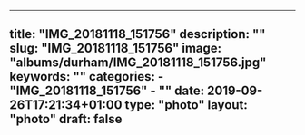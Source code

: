 
---
title: "IMG_20181118_151756"
description: ""
slug: "IMG_20181118_151756"
image: "albums/durham/IMG_20181118_151756.jpg"
keywords: ""
categories: 
    - "IMG_20181118_151756"
    - ""
date: 2019-09-26T17:21:34+01:00
type: "photo"
layout: "photo"
draft: false
---
